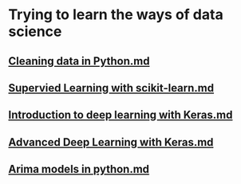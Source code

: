# Trying to learn the ways of data science

## [Cleaning data in Python.md](PDF%2FCleaning%20Data%20in%20Python%2FCleaning%20data%20in%20Python.md)
## [Supervied Learning with scikit-learn.md](PDF%2FSupervised%20Learning%20with%20scikit-learn%2FSupervied%20Learning%20with%20scikit-learn.md)
## [Introduction to deep learning with Keras.md](PDF%2FIntroduction%20to%20deep%20learning%20with%20Keras%2FIntroduction%20to%20deep%20learning%20with%20Keras.md)
## [Advanced Deep Learning with Keras.md](PDF%2FAdvanced%20Deep%20Learning%20with%20keras%2FAdvanced%20Deep%20Learning%20with%20Keras.md)
## [Arima models in python.md](PDF%2FARIMA%20models%20in%20python%2FArima%20models%20in%20python.md)